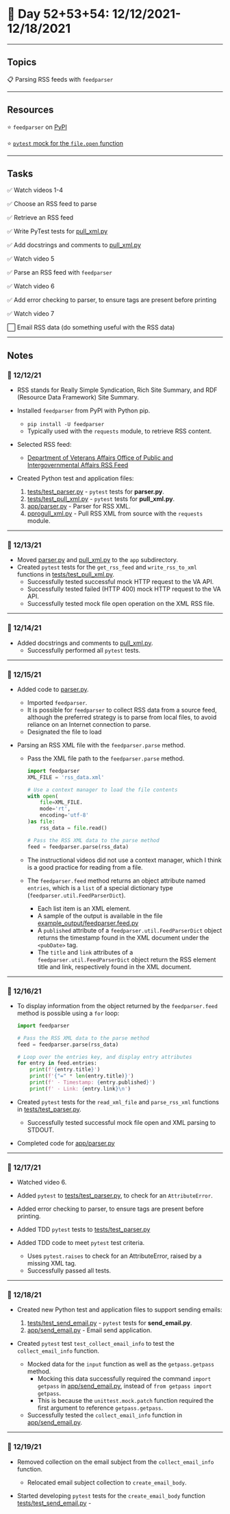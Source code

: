 # :calendar: Day 52+53+54: 12/12/2021-12/18/2021

---

## Topics

:clipboard: Parsing RSS feeds with `feedparser`

---

## Resources

:star: `feedparser` on [PyPI](https://pypi.org/project/feedparser/)

:star: [`pytest` mock for the `file.open` function](https://medium.com/@AbhijeetKasurde/pytest-how-to-mock-the-built-in-open-d7c6e50e9984)

---

## Tasks

:white_check_mark: Watch videos 1-4

:white_check_mark: Choose an RSS feed to parse

:white_check_mark: Retrieve an RSS feed

:white_check_mark: Write PyTest tests for [pull_xml.py](app/pull_xml.py)

:white_check_mark: Add docstrings and comments to [pull_xml.py](app/pull_xml.py)

:white_check_mark: Watch video 5

:white_check_mark: Parse an RSS feed with `feedparser`

:white_check_mark: Watch video 6

:white_check_mark: Add error checking to parser, to ensure tags are present before printing

:white_check_mark: Watch video 7

:white_large_square: Email RSS data (do something useful with the RSS data)

---

## Notes

### :notebook: 12/12/21

- RSS stands for Really Simple Syndication, Rich Site Summary, and RDF (Resource Data Framework) Site Summary.

- Installed `feedparser` from PyPI with Python pip.
    - `pip install -U feedparser`
    - Typically used with the `requests` module, to retrieve RSS content.

- Selected RSS feed:
    - [Department of Veterans Affairs Office of Public and Intergovernmental Affairs RSS Feed](http://www.va.gov/rss/rss_PressRel.asp)

- Created Python test and application files:
    1. [tests/test_parser.py](tests/test_parser.py) - `pytest` tests for **parser.py**.
    2. [tests/test_pull_xml.py](tests/test_pull_xml.py) - `pytest` tests for **pull_xml.py**.
    3. [app/parser.py](app/parser.py) - Parser for RSS XML.
    4. [pprogull_xml.py](app/pull_xml.py) - Pull RSS XML from source with the `requests` module.

---

### :notebook: 12/13/21

- Moved [parser.py](app/parser.py) and [pull_xml.py](app/pull_xml.py) to the `app` subdirectory.
- Created `pytest` tests for the `get_rss_feed` and `write_rss_to_xml` functions in [tests/test_pull_xml.py](tests/test_pull_xml.py).
    - Successfully tested successful mock HTTP request to the VA API.
    - Successfully tested failed (HTTP 400) mock HTTP request to the VA API.
    - Successfully tested mock file open operation on the XML RSS file.

---

### :notebook: 12/14/21

- Added docstrings and comments to [pull_xml.py](app/pull_xml.py).
    - Successfully performed all `pytest` tests.

---

### :notebook: 12/15/21

- Added code to [parser.py](app/parser.py).
    - Imported `feedparser`.
    - It is possible for `feedparser` to collect RSS data from a source feed, although the preferred strategy is to parse from local files, to avoid reliance on an Internet connection to parse.
    - Designated the file to load

- Parsing an RSS XML file with the `feedparser.parse` method.
    - Pass the XML file path to the `feedparser.parse` method.

        ```python
        import feedparser
        XML_FILE = 'rss_data.xml'

        # Use a context manager to load the file contents
        with open(
            file=XML_FILE.
            mode='rt',
            encoding='utf-8'
        )as file:
            rss_data = file.read()

        # Pass the RSS XML data to the parse method
        feed = feedparser.parse(rss_data)
        ```

    - The instructional videos did not use a context manager, which I think is a good practice for reading from a file.

    - The `feedparser.feed` method returns an object attribute named `entries`, which is a `list` of a special dictionary type (`feedparser.util.FeedParserDict`).
        - Each list item is an XML element.
        - A sample of the output is available in the file [example_output/feedparser.feed.py](example_output/feedparser.feed.py.)
        - A `published` attribute of a `feedparser.util.FeedParserDict` object returns the timestamp found in the XML document under the `<pubDate>` tag.
        - The `title` and `link` attributes of a `feedparser.util.FeedParserDict` object return the RSS element title and link, respectively found in the XML document.

---

### :notebook: 12/16/21

- To display information from the object returned by the `feedparser.feed` method is possible using a `for` loop:

    ```python
    import feedparser

    # Pass the RSS XML data to the parse method
    feed = feedparser.parse(rss_data)

    # Loop over the entries key, and display entry attributes
    for entry in feed.entries:
        print(f'{entry.title}')
        print(f'{"=" * len(entry.title)}')
        print(f' - Timestamp: {entry.published}')
        print(f' - Link: {entry.link}\n')
    ```

- Created `pytest` tests for the `read_xml_file` and `parse_rss_xml` functions in [tests/test_parser.py](tests/test_pparser.py).
    - Successfully tested successful mock file open and XML parsing to STDOUT.

- Completed code for [app/parser.py](app/parser.py)

---

### :notebook: 12/17/21

- Watched video 6.
- Added `pytest` to [tests/test_parser.py](tests/test_parser.py), to check for an `AttributeError`.

- Added error checking to parser, to ensure tags are present before printing.
- Added TDD `pytest` tests to [tests/test_parser.py](tests/test_parser.py)
- Added TDD code to meet `pytest` test criteria.
    - Uses `pytest.raises` to check for an AttributeError, raised by a missing XML tag.
    - Successfully passed all tests.

---

### :notebook: 12/18/21

- Created new Python test and application files to support sending emails:
    1. [tests/test_send_email.py](tests/test_send_email.py) - `pytest` tests for **send_email.py**.
    2. [app/send_email.py](app/send_email.py) - Email send application.

- Created `pytest` test `test_collect_email_info` to test the `collect_email_info` function.
    - Mocked data for the `input` function as well as the `getpass.getpass` method.
        - Mocking this data successfully required the command `import getpass` in [app/send_email.py](app/send_email.py), instead of `from getpass import getpass`.
        - This is because the `unittest.mock.patch` function required the first argument to reference `getpass.getpass`.
    - Successfully tested the `collect_email_info` function in [app/send_email.py](app/send_email.py).

---

### :notebook: 12/19/21

- Removed collection on the email subject from the `collect_email_info` function.
    - Relocated email subject collection to `create_email_body`.

- Started developing `pytest` tests for the `create_email_body` function [tests/test_send_email.py](tests/test_send_email.py) -
